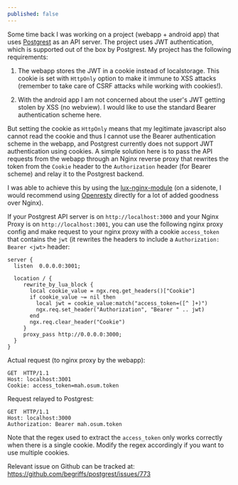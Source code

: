 ```yaml
---
published: false
---
```

Some time back I was working on a project (webapp + android app) that uses [Postgrest](https://postgrest.com/en/v0.4/) as an API server. The project uses JWT authentication, which is supported out of the box by Postgrest. My project has the following requirements:

1. The webapp stores the JWT in a cookie instead of localstorage. This cookie is set with `HttpOnly` option to make it immune to XSS attacks (remember to take care of CSRF attacks while working with cookies!).

2. With the android app I am not concerned about the user's JWT getting stolen by XSS (no webview). I would like to use the standard Bearer authentication scheme here.

But setting the cookie as `HttpOnly` means that my legitimate javascript also cannot read the cookie and thus I cannot use the Bearer authentication scheme in the webapp, and Postgrest currently does not support JWT authentication using cookies. A simple solution here is to pass the API requests from the webapp through an Nginx reverse proxy that rewrites the token from the `Cookie` header to the `Authorization` header (for Bearer scheme) and relay it to the Postgrest backend.

I was able to achieve this by using the [lux-nginx-module](https://github.com/openresty/lua-nginx-module) (on a sidenote, I would recommend using [Openresty](https://github.com/openresty) directly for a lot of added goodness over Nginx).

If your Postgrest API server is on `http://localhost:3000` and your Nginx Proxy is on `http://localhost:3001`, you can use the following nginx proxy config and make request to your nginx proxy with a cookie `access_token` that contains the `jwt` (it rewrites the headers to include a `Authorization: Bearer <jwt>` header:

```
server {
  listen  0.0.0.0:3001;

  location / {
     rewrite_by_lua_block {
       local cookie_value = ngx.req.get_headers()["Cookie"]
       if cookie_value ~= nil then
         local jwt = cookie_value:match("access_token=([^ ]+)")
         ngx.req.set_header("Authorization", "Bearer " .. jwt)
       end
       ngx.req.clear_header("Cookie")
     }
     proxy_pass http://0.0.0.0:3000;
  }
}
```

Actual request (to nginx proxy by the webapp):

```
GET  HTTP/1.1
Host: localhost:3001
Cookie: access_token=mah.osum.token
```

Request relayed to Postgrest:

```
GET  HTTP/1.1
Host: localhost:3000
Authorization: Bearer mah.osum.token
```

Note that the regex used to extract the `access_token` only works correctly when there is a single cookie. Modify the regex accordingly if you want to use multiple cookies.

Relevant issue on Github can be tracked at: https://github.com/begriffs/postgrest/issues/773